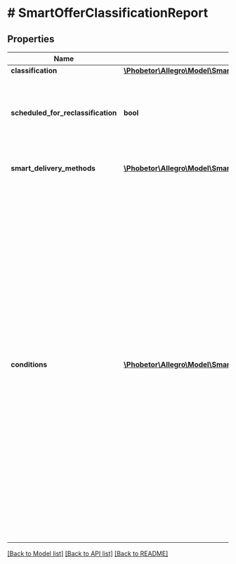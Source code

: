 # # SmartOfferClassificationReport

## Properties

Name | Type | Description | Notes
------------ | ------------- | ------------- | -------------
**classification** | [**\Phobetor\Allegro\Model\SmartOfferClassificationReportClassification**](SmartOfferClassificationReportClassification.md) |  | [optional]
**scheduled_for_reclassification** | **bool** | Indicates whether that particular offer is set to be reclassified in the next 24 hours | [optional]
**smart_delivery_methods** | [**\Phobetor\Allegro\Model\SmartDeliveryMethod[]**](SmartDeliveryMethod.md) | Delivery methods marked with Smart! label | [optional]
**conditions** | [**\Phobetor\Allegro\Model\SmartOfferClassificationReportConditionsInner[]**](SmartOfferClassificationReportConditionsInner.md) | Set of conditions to be met in order for that particular offer to be Smart!. Each condition filters out improperly configured delivery methods or checks some offer attributes. Order of conditions matters. Please keep in mind that this is a **PREVIEW** of an offer classification if being conducted right now - actual classification is triggered only by attribute changes and as of now it cannot be manually done on demand. | [optional]

[[Back to Model list]](../../README.md#models) [[Back to API list]](../../README.md#endpoints) [[Back to README]](../../README.md)
